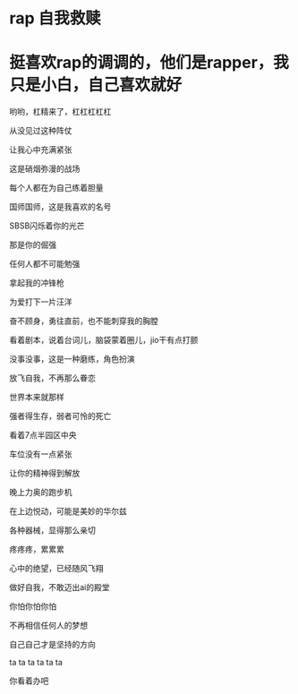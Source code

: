# rap 自我救赎
# 挺喜欢rap的调调的，他们是rapper，我只是小白，自己喜欢就好

哟哟，杠精来了，杠杠杠杠杠

从没见过这种阵仗

让我心中充满紧张

这是硝烟弥漫的战场

每个人都在为自己练着胆量

国师国师，这是我喜欢的名号

SBSB闪烁着你的光芒

那是你的倔强

任何人都不可能勉强

拿起我的冲锋枪

为爱打下一片汪洋

奋不顾身，勇往直前，也不能刺穿我的胸膛

看着剧本，说着台词儿，脑袋蒙着圈儿，jio干有点打颤

没事没事，这是一种磨练，角色扮演

放飞自我，不再那么眷恋

世界本来就那样

强者得生存，弱者可怜的死亡

看着7点半园区中央

车位没有一点紧张

让你的精神得到解放

晚上力奥的跑步机

在上边悦动，可能是美妙的华尔兹

各种器械，显得那么亲切

疼疼疼，累累累

心中的绝望，已经随风飞翔

做好自我，不敢迈出ai的殿堂

你怕你怕你怕

不再相信任何人的梦想

自己自己才是坚持的方向

ta ta ta ta ta ta

你看着办吧
